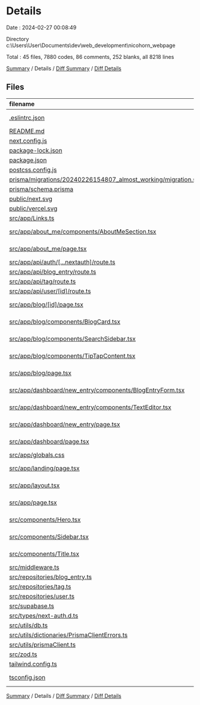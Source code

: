 # Details

Date : 2024-02-27 00:08:49

Directory c:\\Users\\User\\Documents\\dev\\web_development\\nicohorn_webpage

Total : 45 files,  7880 codes, 86 comments, 252 blanks, all 8218 lines

[Summary](results.md) / Details / [Diff Summary](diff.md) / [Diff Details](diff-details.md)

## Files
| filename | language | code | comment | blank | total |
| :--- | :--- | ---: | ---: | ---: | ---: |
| [.eslintrc.json](/.eslintrc.json) | JSON with Comments | 3 | 0 | 1 | 4 |
| [README.md](/README.md) | Markdown | 21 | 0 | 14 | 35 |
| [next.config.js](/next.config.js) | JavaScript | 2 | 1 | 2 | 5 |
| [package-lock.json](/package-lock.json) | JSON | 5,975 | 0 | 1 | 5,976 |
| [package.json](/package.json) | JSON | 53 | 0 | 1 | 54 |
| [postcss.config.js](/postcss.config.js) | JavaScript | 6 | 0 | 1 | 7 |
| [prisma/migrations/20240226154807_almost_working/migration.sql](/prisma/migrations/20240226154807_almost_working/migration.sql) | SQL | 36 | 8 | 12 | 56 |
| [prisma/schema.prisma](/prisma/schema.prisma) | Prisma | 76 | 0 | 28 | 104 |
| [public/next.svg](/public/next.svg) | XML | 1 | 0 | 0 | 1 |
| [public/vercel.svg](/public/vercel.svg) | XML | 1 | 0 | 0 | 1 |
| [src/app/Links.ts](/src/app/Links.ts) | TypeScript | 31 | 1 | 10 | 42 |
| [src/app/about_me/components/AboutMeSection.tsx](/src/app/about_me/components/AboutMeSection.tsx) | TypeScript JSX | 145 | 4 | 8 | 157 |
| [src/app/about_me/page.tsx](/src/app/about_me/page.tsx) | TypeScript JSX | 11 | 0 | 2 | 13 |
| [src/app/api/auth/[...nextauth]/route.ts](/src/app/api/auth/%5B...nextauth%5D/route.ts) | TypeScript | 53 | 4 | 5 | 62 |
| [src/app/api/blog_entry/route.ts](/src/app/api/blog_entry/route.ts) | TypeScript | 9 | 0 | 7 | 16 |
| [src/app/api/tag/route.ts](/src/app/api/tag/route.ts) | TypeScript | 8 | 0 | 6 | 14 |
| [src/app/api/user/[id]/route.ts](/src/app/api/user/%5Bid%5D/route.ts) | TypeScript | 8 | 0 | 4 | 12 |
| [src/app/blog/[id]/page.tsx](/src/app/blog/%5Bid%5D/page.tsx) | TypeScript JSX | 27 | 0 | 3 | 30 |
| [src/app/blog/components/BlogCard.tsx](/src/app/blog/components/BlogCard.tsx) | TypeScript JSX | 84 | 1 | 6 | 91 |
| [src/app/blog/components/SearchSidebar.tsx](/src/app/blog/components/SearchSidebar.tsx) | TypeScript JSX | 43 | 0 | 4 | 47 |
| [src/app/blog/components/TipTapContent.tsx](/src/app/blog/components/TipTapContent.tsx) | TypeScript JSX | 39 | 1 | 3 | 43 |
| [src/app/blog/page.tsx](/src/app/blog/page.tsx) | TypeScript JSX | 26 | 17 | 4 | 47 |
| [src/app/dashboard/new_entry/components/BlogEntryForm.tsx](/src/app/dashboard/new_entry/components/BlogEntryForm.tsx) | TypeScript JSX | 231 | 11 | 22 | 264 |
| [src/app/dashboard/new_entry/components/TextEditor.tsx](/src/app/dashboard/new_entry/components/TextEditor.tsx) | TypeScript JSX | 394 | 3 | 13 | 410 |
| [src/app/dashboard/new_entry/page.tsx](/src/app/dashboard/new_entry/page.tsx) | TypeScript JSX | 11 | 17 | 4 | 32 |
| [src/app/dashboard/page.tsx](/src/app/dashboard/page.tsx) | TypeScript JSX | 11 | 0 | 2 | 13 |
| [src/app/globals.css](/src/app/globals.css) | CSS | 73 | 0 | 10 | 83 |
| [src/app/landing/page.tsx](/src/app/landing/page.tsx) | TypeScript JSX | 15 | 1 | 1 | 17 |
| [src/app/layout.tsx](/src/app/layout.tsx) | TypeScript JSX | 38 | 1 | 5 | 44 |
| [src/app/page.tsx](/src/app/page.tsx) | TypeScript JSX | 5 | 1 | 1 | 7 |
| [src/components/Hero.tsx](/src/components/Hero.tsx) | TypeScript JSX | 48 | 1 | 4 | 53 |
| [src/components/Sidebar.tsx](/src/components/Sidebar.tsx) | TypeScript JSX | 154 | 2 | 6 | 162 |
| [src/components/Title.tsx](/src/components/Title.tsx) | TypeScript JSX | 4 | 0 | 2 | 6 |
| [src/middleware.ts](/src/middleware.ts) | TypeScript | 14 | 0 | 9 | 23 |
| [src/repositories/blog_entry.ts](/src/repositories/blog_entry.ts) | TypeScript | 60 | 0 | 6 | 66 |
| [src/repositories/tag.ts](/src/repositories/tag.ts) | TypeScript | 21 | 0 | 5 | 26 |
| [src/repositories/user.ts](/src/repositories/user.ts) | TypeScript | 41 | 0 | 9 | 50 |
| [src/supabase.ts](/src/supabase.ts) | TypeScript | 2 | 1 | 5 | 8 |
| [src/types/next-auth.d.ts](/src/types/next-auth.d.ts) | TypeScript | 12 | 3 | 3 | 18 |
| [src/utils/db.ts](/src/utils/db.ts) | TypeScript | 9 | 3 | 4 | 16 |
| [src/utils/dictionaries/PrismaClientErrors.ts](/src/utils/dictionaries/PrismaClientErrors.ts) | TypeScript | 6 | 3 | 3 | 12 |
| [src/utils/prismaClient.ts](/src/utils/prismaClient.ts) | TypeScript | 6 | 0 | 3 | 9 |
| [src/zod.ts](/src/zod.ts) | TypeScript | 18 | 2 | 10 | 30 |
| [tailwind.config.ts](/tailwind.config.ts) | TypeScript | 22 | 0 | 2 | 24 |
| [tsconfig.json](/tsconfig.json) | JSON with Comments | 27 | 0 | 1 | 28 |

[Summary](results.md) / Details / [Diff Summary](diff.md) / [Diff Details](diff-details.md)